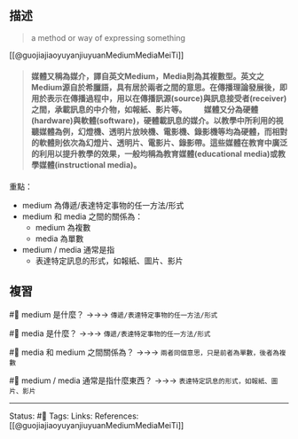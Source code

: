 ## 描述


> a method or way of expressing something


[[@guojiajiaoyuyanjiuyuanMediumMediaMeiTi]]
> #### 媒體又稱為媒介，譯自英文Medium，Media則為其複數型。英文之Medium源自於希臘語，具有居於兩者之間的意思。在傳播理論發展後，即用於表示在傳播過程中，用以在傳播訊源(source)與訊息接受者(receiver)之間，承載訊息的中介物，如報紙、影片等。 　　媒體又分為硬體(hardware)與軟體(software)，硬體載訊息的媒介。以教學中所利用的視聽媒體為例，幻燈機、透明片放映機、電影機、錄影機等均為硬體，而相對的軟體則依次為幻燈片、透明片、電影片、錄影帶。這些媒體在教育中廣泛的利用以提升教學的效果，一般均稱為教育媒體(educational media)或教學媒體(instructional media)。


重點：
- medium 為傳遞/表達特定事物的任一方法/形式
- medium 和 media 之間的關係為：
	- medium 為複數
	- media 為單數
- medium / media 通常是指
	- 表達特定訊息的形式，如報紙、圖片、影片


## 複習

#🧠 medium 是什麼？ ->->-> `傳遞/表達特定事物的任一方法/形式`
<!--SR:!2023-09-01,199,250-->

#🧠 media 是什麼？ ->->-> `傳遞/表達特定事物的任一方法/形式`
<!--SR:!2023-07-01,158,250-->

#🧠 media 和 medium 之間關係為？ ->->-> `兩者同個意思，只是前者為單數，後者為複數`
<!--SR:!2023-08-20,192,250-->

#🧠 medium / media 通常是指什麼東西？ ->->-> `表達特定訊息的形式，如報紙、圖片、影片`
<!--SR:!2023-08-19,191,250-->

---
Status: #🌱 
Tags:
Links:
References:
[[@guojiajiaoyuyanjiuyuanMediumMediaMeiTi]]